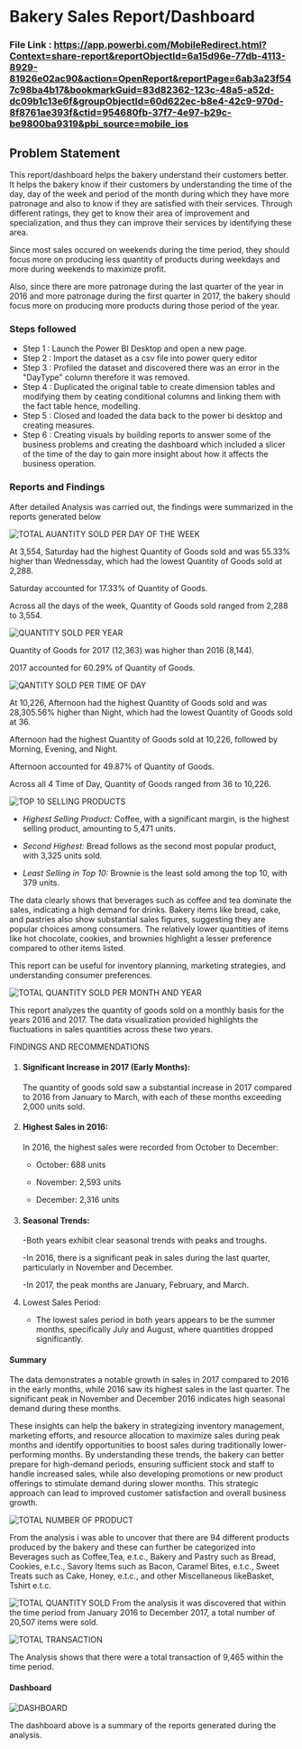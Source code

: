 
# Bakery Sales Report/Dashboard

### File Link : https://app.powerbi.com/MobileRedirect.html?Context=share-report&reportObjectId=6a15d96e-77db-4113-8929-81926e02ac90&action=OpenReport&reportPage=6ab3a23f547c98ba4b17&bookmarkGuid=83d82362-123c-48a5-a52d-dc09b1c13e6f&groupObjectId=60d622ec-b8e4-42c9-970d-8f8761ae393f&ctid=954680fb-37f7-4e97-b29c-be9800ba9319&pbi_source=mobile_ios

## Problem Statement

This report/dashboard helps the bakery understand their customers better. It helps the bakery know if their customers by understanding the time of the day, day of the week and period of the month during which they have more patronage and also to know if they are satisfied with their services. Through different ratings, they get to know their  area of improvement and specialization, and thus they can improve their services by identifying these area. 

Since most sales occured on weekends during the time period, they should focus more on producing less quantity of products during weekdays and more during weekends to maximize profit. 

Also, since there are more patronage during the last quarter of the year in 2016 and more patronage during the first quarter in 2017, the bakery should focus more on producing more products during those period of the year.


### Steps followed 

- Step 1 : Launch the Power BI Desktop and open a new page.
- Step 2 : Import the dataset as a csv file into power query editor
- Step 3 : Profiled the dataset and discovered there was an error in the "DayType" column therefore it was removed.
- Step 4 : Duplicated the original table to create dimension tables and modifying them by ceating conditional columns and linking them with the fact table hence, modelling.
- Step 5 : Closed and loaded the data back to the power bi desktop and creating measures. 
- Step 6 : Creating visuals by building reports to answer some of the business problems and creating the dashboard which included a slicer of the time of the day to gain more insight about how it affects the business operation.
          


### Reports and Findings 
After detailed Analysis was carried out, the findings were summarized in the reports generated below 


![TOTAL AUANTITY SOLD PER DAY OF THE WEEK](https://github.com/omaksounds/omaksounds/assets/172240838/8f647051-c4da-4bdd-90c0-3d1eab387f56)


        
At 3,554, Saturday had the highest Quantity of Goods sold and was 55.33% higher than Wednessday, which had the lowest Quantity of Goods sold at 2,288.

Saturday accounted for 17.33% of Quantity of Goods.

Across all the days of the week, Quantity of Goods sold ranged from 2,288 to 3,554.




![QUANTITY SOLD PER YEAR](https://github.com/omaksounds/omaksounds/assets/172240838/b964d167-c2c9-4cf9-a2cc-133dbf7def74)


        
 Quantity of Goods for 2017 (12,363) was higher than 2016 (8,144).
 
 2017 accounted for 60.29% of Quantity of Goods.
 
         
 
 ![QANTITY SOLD PER TIME OF DAY](https://github.com/omaksounds/omaksounds/assets/172240838/86e658bd-8240-494c-a950-131e597d0586)



 
 At 10,226, Afternoon had the highest Quantity of Goods sold and was 28,305.56% higher than Night, which had the lowest Quantity of Goods sold at 36.
 
 Afternoon had the highest Quantity of Goods sold at 10,226, followed by Morning, Evening, and Night.
 
Afternoon accounted for 49.87% of Quantity of Goods.
    
 Across all 4 Time of Day, Quantity of Goods ranged from 36 to 10,226.
 
 
 
![TOP 10 SELLING PRODUCTS](https://github.com/omaksounds/omaksounds/assets/172240838/b9399667-9ffa-491a-a7f5-6f73533e76ff)

 
 - *Highest Selling Product:* Coffee, with a significant margin, is the highest selling product, amounting to 5,471 units.

- *Second Highest:* Bread follows as the second most popular product, with 3,325 units sold.

- *Least Selling in Top 10:* Brownie is the least sold among the top 10, with 379 units.





The data clearly shows that beverages such as coffee and tea dominate the sales, indicating a high demand for drinks. Bakery items like bread, cake, and pastries also show substantial sales figures, suggesting they are popular choices among consumers. The relatively lower quantities of items like hot chocolate, cookies, and brownies highlight a lesser preference compared to other items listed.



This report can be useful for inventory planning, marketing strategies, and understanding consumer preferences.
 
 
![TOTAL QUANTITY SOLD PER MONTH AND YEAR](https://github.com/omaksounds/omaksounds/assets/172240838/e9788b9a-ca1c-4244-8811-c27e9b349018)

This report analyzes the quantity of goods sold on a monthly basis for the years 2016 and 2017. The data visualization provided highlights the fluctuations in sales quantities across these two years.



FINDINGS AND RECOMMENDATIONS


1. #### Significant Increase in 2017 (Early Months):

   The quantity of goods sold saw a substantial increase in 2017 compared to 2016 from January to March, with each of these months exceeding 2,000 units sold.



2. #### Highest Sales in 2016:

   In 2016, the highest sales were recorded from October to December:

     - October: 688 units

     - November: 2,593 units

     - December: 2,316 units



3. #### Seasonal Trends:

   -Both years exhibit clear seasonal trends with peaks and troughs.

   -In 2016, there is a significant peak in sales during the last quarter, particularly in November and December.

   -In 2017, the peak months are January, February, and March.



4. Lowest Sales Period:

   - The lowest sales period in both years appears to be the summer months, specifically July and August, where quantities dropped significantly.





#### Summary

The data demonstrates a notable growth in sales in 2017 compared to 2016 in the early months, while 2016 saw its highest sales in the last quarter. The significant peak in November and December 2016 indicates high seasonal demand during these months.



These insights can help the bakery in strategizing inventory management, marketing efforts, and resource allocation to maximize sales during peak months and identify opportunities to boost sales during traditionally lower-performing months. By understanding these trends, the bakery can better prepare for high-demand periods, ensuring sufficient stock and staff to handle increased sales, while also developing promotions or new product offerings to stimulate demand during slower months. This strategic approach can lead to improved customer satisfaction and overall business growth.



![TOTAL NUMBER OF PRODUCT](https://github.com/omaksounds/omaksounds/assets/172240838/4dd2d6c1-ce0e-47d4-9598-eb135129f986)

From the analysis i was able to uncover that there are 94 different products produced by the bakery and these can further be categorized into Beverages such as Coffee,Tea, e.t.c., Bakery and Pastry such as Bread, Cookies, e.t.c., Savory Items such as Bacon, Caramel Bites, e.t.c., Sweet Treats such as Cake, Honey, e.t.c., and other Miscellaneous likeBasket, Tshirt e.t.c.

 

 
![TOTAL QUANTITY SOLD](https://github.com/omaksounds/omaksounds/assets/172240838/32146bfd-1fec-42ec-bbf5-0f436d07a15e)
From the analysis it was discovered that within the time period from January 2016 to December 2017, a total number of 20,507 items were sold.


![TOTAL TRANSACTION](https://github.com/omaksounds/omaksounds/assets/172240838/398c1c7d-4e8b-4eac-8ae5-08118793600b)

The Analysis shows that there were a total transaction of 9,465 within the time period.


#### Dashboard
![DASHBOARD](https://github.com/omaksounds/omaksounds/assets/172240838/fc9bd880-bd14-4c2c-befe-58f20ce2cf22)

The dashboard above is a summary of the reports generated during the analysis.

